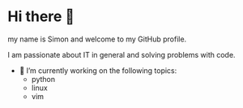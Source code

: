 
# Hi there 👋

<p>my name is Simon and welcome to my GitHub profile.</p>

<p> I am passionate about IT in general and solving problems with code.</p>

- 🌱 I’m currently working on the following topics:
	- python
	- linux
	- vim
